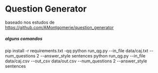 # Question Generator

baseado nos estudos de https://github.com/AMontgomerie/question_generator

##### alguns comandos
pip install -r requirements.txt -qq
python run_qg.py --in_file data/caj.txt --num_questions 2 --answer_style sentences
python run_qg.py --in_file data/caj.csv --out_csv data/out.csv --num_questions 2 --answer_style sentences 

